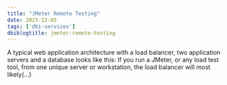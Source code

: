 ```yaml
---
title: "JMeter Remote Testing"
date: 2023-12-05
tags: ['dbi-services']
dbiblogtitle: jmeter-remote-testing
---
```

A typical web application architecture with a load balancer, two application servers and a database looks like this: If you run a JMeter, or any load test tool, from one unique server or workstation, the load balancer will most likely(…)